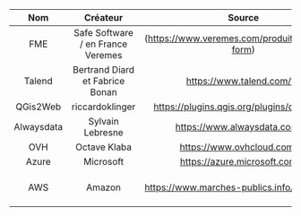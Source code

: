 | Nom          |    Créateur                                |        Source                                            |        Licence                  |
| :-----------:| :--------------------------------------:   | :----------------------------------------------------:   | :---------------------------:   |
| FME          |     Safe Software / en France Veremes      |       (https://www.veremes.com/produits/fme/fme-form)    |       Licence fixe /flotant     |
| Talend       |     Bertrand Diard et Fabrice Bonan        |       https://www.talend.com/fr/                         |       Open Source               |
| QGis2Web     |     riccardoklinger                        |      https://plugins.qgis.org/plugins/qgis2web/          |       GNU GPL                   |
| Alwaysdata   |     Sylvain Lebresne                       |     https://www.alwaysdata.com/fr/                       |       Proprietaire              |
| OVH          |     	Octave Klaba                          |     https://www.ovhcloud.com/fr/                         |       Proprietaire              |
| Azure        |     		Microsoft                           |     https://azure.microsoft.com/fr                       |       Proprietaire              |
| AWS          |     	Amazon                                |     https://www.marches-publics.info/accueil.htm         |       Licences Microsoft sur AWS|



